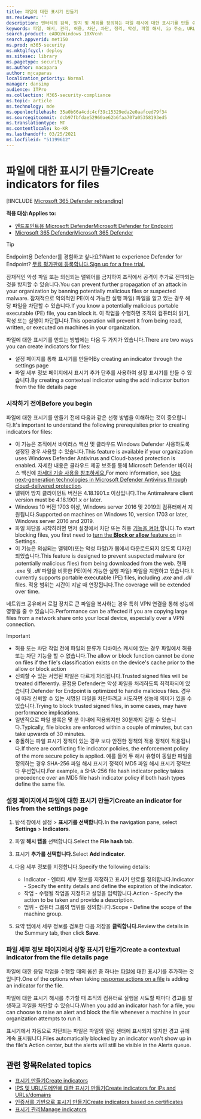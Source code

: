 ```yaml
---
title: 파일에 대한 표시기 만들기
ms.reviewer: ''
description: 엔터티의 검색, 방지 및 제외를 정의하는 파일 해시에 대한 표시기를 만들 수 있습니다.
keywords: 파일, 해시, 관리, 허용, 차단, 차단, 정리, 악성, 파일 해시, ip 주소, URL, 도메인
search.product: eADQiWindows 10XVcnh
search.appverid: met150
ms.prod: m365-security
ms.mktglfcycl: deploy
ms.sitesec: library
ms.pagetype: security
ms.author: macapara
author: mjcaparas
localization_priority: Normal
manager: dansimp
audience: ITPro
ms.collection: M365-security-compliance
ms.topic: article
ms.technology: mde
ms.openlocfilehash: 35a0b66a4cdc4cf39c15329eda2e0aafced79f34
ms.sourcegitcommit: dcb97fbfdae52960ae62b6faa707a05358193ed5
ms.translationtype: MT
ms.contentlocale: ko-KR
ms.lasthandoff: 03/25/2021
ms.locfileid: "51199612"
---
```

# <a name="create-indicators-for-files"></a><span data-ttu-id="b61be-104">파일에 대한 표시기 만들기</span><span class="sxs-lookup"><span data-stu-id="b61be-104">Create indicators for files</span></span>

[!INCLUDE [Microsoft 365 Defender rebranding](../../includes/microsoft-defender.md)]


<span data-ttu-id="b61be-105">**적용 대상:**</span><span class="sxs-lookup"><span data-stu-id="b61be-105">**Applies to:**</span></span>
- [<span data-ttu-id="b61be-106">엔드포인트용 Microsoft Defender</span><span class="sxs-lookup"><span data-stu-id="b61be-106">Microsoft Defender for Endpoint</span></span>](https://go.microsoft.com/fwlink/p/?linkid=2154037)
- [<span data-ttu-id="b61be-107">Microsoft 365 Defender</span><span class="sxs-lookup"><span data-stu-id="b61be-107">Microsoft 365 Defender</span></span>](https://go.microsoft.com/fwlink/?linkid=2118804)



> [!TIP]
> <span data-ttu-id="b61be-108">Endpoint용 Defender를 경험하고 싶나요?</span><span class="sxs-lookup"><span data-stu-id="b61be-108">Want to experience Defender for Endpoint?</span></span> [<span data-ttu-id="b61be-109">무료 평가판에 등록합니다.</span><span class="sxs-lookup"><span data-stu-id="b61be-109">Sign up for a free trial.</span></span>](https://www.microsoft.com/en-us/WindowsForBusiness/windows-atp?ocid=docs-wdatp-automationexclusionlist-abovefoldlink)

<span data-ttu-id="b61be-110">잠재적인 악성 파일 또는 의심되는 맬웨어를 금지하여 조직에서 공격이 추가로 전파되는 것을 방지할 수 있습니다.</span><span class="sxs-lookup"><span data-stu-id="b61be-110">You can prevent further propagation of an attack in your organization by banning potentially malicious files or suspected malware.</span></span> <span data-ttu-id="b61be-111">잠재적으로 악의적인 PE(이식 가능한 실행 파일) 파일을 알고 있는 경우 해당 파일을 차단할 수 있습니다.</span><span class="sxs-lookup"><span data-stu-id="b61be-111">If you know a potentially malicious portable executable (PE) file, you can block it.</span></span> <span data-ttu-id="b61be-112">이 작업을 수행하면 조직의 컴퓨터의 읽기, 작성 또는 실행이 차단됩니다.</span><span class="sxs-lookup"><span data-stu-id="b61be-112">This operation will prevent it from being read, written, or executed on machines in your organization.</span></span>

<span data-ttu-id="b61be-113">파일에 대한 표시기를 만드는 방법에는 다음 두 가지가 있습니다.</span><span class="sxs-lookup"><span data-stu-id="b61be-113">There are two ways you can create indicators for files:</span></span>
- <span data-ttu-id="b61be-114">설정 페이지를 통해 표시기를 만들어</span><span class="sxs-lookup"><span data-stu-id="b61be-114">By creating an indicator through the settings page</span></span>
- <span data-ttu-id="b61be-115">파일 세부 정보 페이지에서 표시기 추가 단추를 사용하여 상황 표시기를 만들 수 있습니다.</span><span class="sxs-lookup"><span data-stu-id="b61be-115">By creating a contextual indicator using the add indicator button from the file details page</span></span>

### <a name="before-you-begin"></a><span data-ttu-id="b61be-116">시작하기 전에</span><span class="sxs-lookup"><span data-stu-id="b61be-116">Before you begin</span></span>
<span data-ttu-id="b61be-117">파일에 대한 표시기를 만들기 전에 다음과 같은 선행 방법을 이해하는 것이 중요합니다.</span><span class="sxs-lookup"><span data-stu-id="b61be-117">It's important to understand the following prerequisites prior to creating indicators for files:</span></span>

- <span data-ttu-id="b61be-118">이 기능은 조직에서 바이러스 백신 및 클라우드 Windows Defender 사용하도록 설정된 경우 사용할 수 있습니다.</span><span class="sxs-lookup"><span data-stu-id="b61be-118">This feature is available if your organization uses Windows Defender Antivirus and Cloud-based protection is enabled.</span></span> <span data-ttu-id="b61be-119">자세한 내용은 클라우드 제공 보호를 통해 Microsoft Defender 바이러스 백신에 [차세대 기술 사용을 참조하세요.](https://docs.microsoft.com/windows/security/threat-protection/microsoft-defender-antivirus/utilize-microsoft-cloud-protection-microsoft-defender-antivirus)</span><span class="sxs-lookup"><span data-stu-id="b61be-119">For more information, see [Use next-generation technologies in Microsoft Defender Antivirus through cloud-delivered protection](https://docs.microsoft.com/windows/security/threat-protection/microsoft-defender-antivirus/utilize-microsoft-cloud-protection-microsoft-defender-antivirus).</span></span>
- <span data-ttu-id="b61be-120">맬웨어 방지 클라이언트 버전은 4.18.1901.x 이상입니다.</span><span class="sxs-lookup"><span data-stu-id="b61be-120">The Antimalware client version must be 4.18.1901.x or later.</span></span>
- <span data-ttu-id="b61be-121">Windows 10 버전 1703 이상, Windows server 2016 및 2019의 컴퓨터에서 지원됩니다.</span><span class="sxs-lookup"><span data-stu-id="b61be-121">Supported on machines on Windows 10, version 1703 or later, Windows server 2016 and 2019.</span></span>
- <span data-ttu-id="b61be-122">파일 차단을 시작하려면 먼저 설정에서 차단 또는 허용 [기능을 켜야  ](advanced-features.md) 합니다.</span><span class="sxs-lookup"><span data-stu-id="b61be-122">To start blocking files, you first need to [turn the **Block or allow** feature on](advanced-features.md) in Settings.</span></span>
- <span data-ttu-id="b61be-123">이 기능은 의심되는 맬웨어(또는 악성 파일)가 웹에서 다운로드되지 않도록 디자인되었습니다.</span><span class="sxs-lookup"><span data-stu-id="b61be-123">This feature is designed to prevent suspected malware (or potentially malicious files) from being downloaded from the web.</span></span> <span data-ttu-id="b61be-124">현재 _.exe_ 및 _.dll_ 파일을 비롯한 PE(이식 가능한 실행 파일) 파일을 지원하고 있습니다.</span><span class="sxs-lookup"><span data-stu-id="b61be-124">It currently supports portable executable (PE) files, including _.exe_ and _.dll_ files.</span></span> <span data-ttu-id="b61be-125">적용 범위는 시간이 지날 때 연장됩니다.</span><span class="sxs-lookup"><span data-stu-id="b61be-125">The coverage will be extended over time.</span></span>

<span data-ttu-id="b61be-126">네트워크 공유에서 로컬 장치로 큰 파일을 복사하는 경우 특히 VPN 연결을 통해 성능에 영향을 줄 수 있습니다.</span><span class="sxs-lookup"><span data-stu-id="b61be-126">Performance can be affected if you are copying large files from a network share onto your local device, especially over a VPN connection.</span></span> 

> [!IMPORTANT]
> - <span data-ttu-id="b61be-127">허용 또는 차단 작업 전에 파일의 분류가 디바이스 캐시에 있는 경우 파일에서 허용 또는 차단 기능을 할 수 없습니다.</span><span class="sxs-lookup"><span data-stu-id="b61be-127">The allow or block function cannot be done on files if the file's classification exists on the device's cache prior to the allow or block action</span></span> 
> - <span data-ttu-id="b61be-128">신뢰할 수 있는 서명된 파일은 다르게 처리됩니다.</span><span class="sxs-lookup"><span data-stu-id="b61be-128">Trusted signed files will be treated differently.</span></span> <span data-ttu-id="b61be-129">끝점용 Defender는 악성 파일을 처리하도록 최적화되어 있습니다.</span><span class="sxs-lookup"><span data-stu-id="b61be-129">Defender for Endpoint is optimized to handle malicious files.</span></span> <span data-ttu-id="b61be-130">경우에 따라 신뢰할 수 있는 서명된 파일을 차단하려고 시도하면 성능에 의미가 있을 수 있습니다.</span><span class="sxs-lookup"><span data-stu-id="b61be-130">Trying to block trusted signed files, in some cases, may have performance implications.</span></span>
> - <span data-ttu-id="b61be-131">일반적으로 파일 블록은 몇 분 이내에 적용되지만 30분까지 걸릴 수 있습니다.</span><span class="sxs-lookup"><span data-stu-id="b61be-131">Typically, file blocks are enforced within a couple of minutes, but can take upwards of 30 minutes.</span></span>
> - <span data-ttu-id="b61be-132">충돌하는 파일 표시기 정책이 있는 경우 보다 안전한 정책의 적용 정책이 적용됩니다.</span><span class="sxs-lookup"><span data-stu-id="b61be-132">If there are conflicting file indicator policies, the enforcement policy of the more secure policy is applied.</span></span> <span data-ttu-id="b61be-133">예를 들어 두 해시 유형이 동일한 파일을 정의하는 경우 SHA-256 파일 해시 표시기 정책이 MD5 파일 해시 표시기 정책보다 우선합니다.</span><span class="sxs-lookup"><span data-stu-id="b61be-133">For example, a SHA-256 file hash indicator policy takes precedence over an MD5 file hash indicator policy if both hash types define the same file.</span></span>

### <a name="create-an-indicator-for-files-from-the-settings-page"></a><span data-ttu-id="b61be-134">설정 페이지에서 파일에 대한 표시기 만들기</span><span class="sxs-lookup"><span data-stu-id="b61be-134">Create an indicator for files from the settings page</span></span>

1. <span data-ttu-id="b61be-135">탐색 창에서 설정   >  **표시기를 선택합니다.**</span><span class="sxs-lookup"><span data-stu-id="b61be-135">In the navigation pane, select **Settings** > **Indicators**.</span></span>  

2. <span data-ttu-id="b61be-136">파일 **해시 탭을** 선택합니다.</span><span class="sxs-lookup"><span data-stu-id="b61be-136">Select the **File hash** tab.</span></span>

3. <span data-ttu-id="b61be-137">표시기 **추가를 선택합니다.**</span><span class="sxs-lookup"><span data-stu-id="b61be-137">Select **Add indicator**.</span></span>

4. <span data-ttu-id="b61be-138">다음 세부 정보를 지정합니다.</span><span class="sxs-lookup"><span data-stu-id="b61be-138">Specify the following details:</span></span>
   - <span data-ttu-id="b61be-139">Indicator - 엔터티 세부 정보를 지정하고 표시기 만료를 정의합니다.</span><span class="sxs-lookup"><span data-stu-id="b61be-139">Indicator - Specify the entity details and define the expiration of the indicator.</span></span>
   - <span data-ttu-id="b61be-140">작업 - 수행될 작업을 지정하고 설명을 입력합니다.</span><span class="sxs-lookup"><span data-stu-id="b61be-140">Action - Specify the action to be taken and provide a description.</span></span>
   - <span data-ttu-id="b61be-141">범위 - 컴퓨터 그룹의 범위를 정의합니다.</span><span class="sxs-lookup"><span data-stu-id="b61be-141">Scope - Define the scope of the machine group.</span></span>

5. <span data-ttu-id="b61be-142">요약 탭에서 세부 정보를 검토한 다음 저장을 **클릭합니다.**</span><span class="sxs-lookup"><span data-stu-id="b61be-142">Review the details in the Summary tab, then click **Save**.</span></span>

### <a name="create-a-contextual-indicator-from-the-file-details-page"></a><span data-ttu-id="b61be-143">파일 세부 정보 페이지에서 상황 표시기 만들기</span><span class="sxs-lookup"><span data-stu-id="b61be-143">Create a contextual indicator from the file details page</span></span>
<span data-ttu-id="b61be-144">파일에 대한 응답 작업을 수행할 때의 옵션 중 하나는 [파일에](respond-file-alerts.md) 대한 표시기를 추가하는 것입니다.</span><span class="sxs-lookup"><span data-stu-id="b61be-144">One of the options when taking [response actions on a file](respond-file-alerts.md) is adding an indicator for the file.</span></span> 

<span data-ttu-id="b61be-145">파일에 대한 표시기 해시를 추가할 때 조직의 컴퓨터로 실행을 시도할 때마다 경고를 발생하고 파일을 차단할 수 있습니다.</span><span class="sxs-lookup"><span data-stu-id="b61be-145">When you add an indicator hash for a file, you can choose to raise an alert and block the file whenever a machine in your organization attempts to run it.</span></span>

<span data-ttu-id="b61be-146">표시기에서 자동으로 차단되는 파일은 파일의 알림 센터에 표시되지 않지만 경고 큐에 계속 표시됩니다.</span><span class="sxs-lookup"><span data-stu-id="b61be-146">Files automatically blocked by an indicator won't show up in the file's Action center, but the alerts will still be visible in the Alerts queue.</span></span>


## <a name="related-topics"></a><span data-ttu-id="b61be-147">관련 항목</span><span class="sxs-lookup"><span data-stu-id="b61be-147">Related topics</span></span>
- [<span data-ttu-id="b61be-148">표시기 만들기</span><span class="sxs-lookup"><span data-stu-id="b61be-148">Create indicators</span></span>](manage-indicators.md)
- [<span data-ttu-id="b61be-149">IPS 및 URL/도메인에 대한 표시기 만들기</span><span class="sxs-lookup"><span data-stu-id="b61be-149">Create indicators for IPs and URLs/domains</span></span>](indicator-ip-domain.md)
- [<span data-ttu-id="b61be-150">인증서를 기반으로 표시기 만들기</span><span class="sxs-lookup"><span data-stu-id="b61be-150">Create indicators based on certificates</span></span>](indicator-certificates.md)
- [<span data-ttu-id="b61be-151">표시기 관리</span><span class="sxs-lookup"><span data-stu-id="b61be-151">Manage indicators</span></span>](indicator-manage.md)
